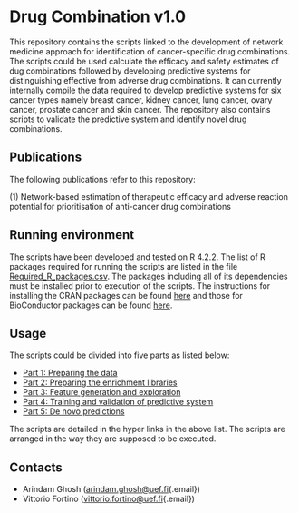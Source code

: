 # Drug Combination v1.0

This repository contains the scripts linked to the development of network medicine approach for identification of cancer-specific drug combinations. The scripts could be used calculate the efficacy and safety estimates of dug combinations followed by developing predictive systems for distinguishing effective from adverse drug combinations. It can currently internally compile the data required to develop predictive systems for six cancer types namely breast cancer, kidney cancer, lung cancer, ovary cancer, prostate cancer and skin cancer. The repository also contains scripts to validate the predictive system and identify novel drug combinations.

## Publications

The following publications refer to this repository:

(1) Network-based estimation of therapeutic efficacy and adverse reaction potential for prioritisation of anti-cancer drug combinations

## Running environment

The scripts have been developed and tested on R 4.2.2. The list of R packages required for running the scripts are listed in the file [Required_R_packages.csv](Environment/Required_R_packages.csv). The packages including all of its dependencies must be installed prior to execution of the scripts. The instructions for installing the CRAN packages can be found [here](https://www.rdocumentation.org/packages/utils/versions/3.6.2/topics/install.packages) and those for BioConductor packages can be found [here](https://www.bioconductor.org/install/).

## Usage

The scripts could be divided into five parts as listed below:

-   [Part 1: Preparing the data](Manual%20/Part_1_manual.md)
-   [Part 2: Preparing the enrichment libraries](Manual%20/Part_2_manual.md)
-   [Part 3: Feature generation and exploration](Manual%20/Part_3_manual.md)
-   [Part 4: Training and validation of predictive system](Manual%20/Part_4_manual.md)
-   [Part 5: De novo predictions](Manual%20/Part_5_manual.md)

The scripts are detailed in the hyper links in the above list. The scripts are arranged in the way they are supposed to be executed.

## Contacts

-   Arindam Ghosh ([arindam.ghosh\@uef.fi](mailto:arindam.ghosh@uef.fi){.email})
-   Vittorio Fortino ([vittorio.fortino\@uef.fi](mailto:vittorio.fortino@uef.fi){.email})
